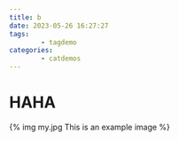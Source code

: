 ```yaml
---
title: b
date: 2023-05-26 16:27:27
tags: 
        - tagdemo   
categories: 
        - catdemos
---
```

# HAHA
{% img my.jpg This is an example image %}